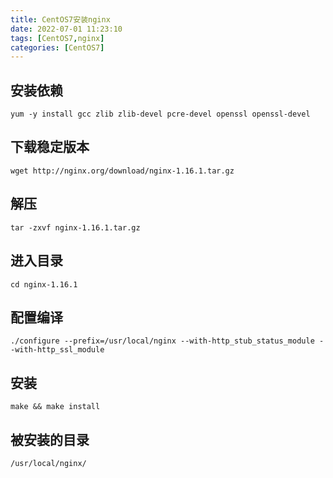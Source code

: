 ```yaml
---
title: CentOS7安装nginx
date: 2022-07-01 11:23:10
tags: [CentOS7,nginx]
categories: [CentOS7]
---
```

## 安装依赖
```shell
yum -y install gcc zlib zlib-devel pcre-devel openssl openssl-devel
```
## 下载稳定版本
```shell
wget http://nginx.org/download/nginx-1.16.1.tar.gz
```
## 解压
```shell
tar -zxvf nginx-1.16.1.tar.gz
```
## 进入目录
```shell
cd nginx-1.16.1
```
## 配置编译
```shell
./configure --prefix=/usr/local/nginx --with-http_stub_status_module --with-http_ssl_module
```
## 安装
```shell
make && make install
```
## 被安装的目录
```shell
/usr/local/nginx/
```
